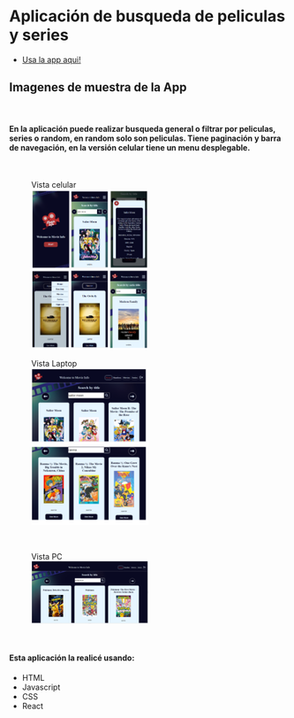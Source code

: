 # Aplicación de busqueda de peliculas y series

- [Usa la app aqui!](https://flourishing-truffle-4a186a.netlify.app/)

## Imagenes de muestra de la App
<br>

#### En la aplicación puede realizar busqueda general o filtrar por peliculas, series o random, en random solo son peliculas. Tiene paginación y barra de navegación, en la versión celular tiene un menu desplegable.

<br>

<figure>
    <figcaption>Vista celular</figcaption>
    <img width=50% src="src/assets/movieCell.png"/>
</figure>

<figure>
    <figcaption>Vista Laptop</figcaption>
    <img width=50% src="src/assets/movieLaptop.png"/>
</figure><br>   

<figure>
    <figcaption>Vista PC</figcaption>
    <img width=50% src="src/assets/moviePc.png"/>
</figure><br>   

#### Esta aplicación la realicé usando:
- HTML
- Javascript
- CSS
- React
